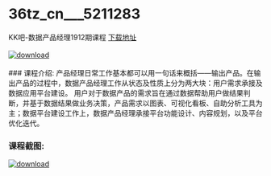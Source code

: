 # 36tz_cn___5211283
KK吧-数据产品经理1912期课程
[下载地址](http://www.36tz.cn/article/5211283 "下载地址")
<br/></br>[![download](http://36tz.cn/muke_img/2020_03_1-123-300x206.png "下载地址")](http://www.36tz.cn/article/5211283 "下载地址")
<br/></br>### 课程介绍:
产品经理日常工作基本都可以用一句话来概括——输出产品。在输出产品的过程中，数据产品经理工作从状态及性质上分为两大块：用户需求承接及数据应用平台建设。
用户对于数据产品的需求旨在通过数据帮助用户做结果判断，并基于数据结果做业务决策，产品需求以图表、可视化看板、自助分析工具为主；数据平台建设工作上，数据产品经理承接平台功能设计、内容规划，以及平台优化迭代。

### 课程截图:
[![download](http://36tz.cn/muke_img/2020_03_2-114.png "下载地址")](http://www.36tz.cn/article/5211283 "下载地址")
